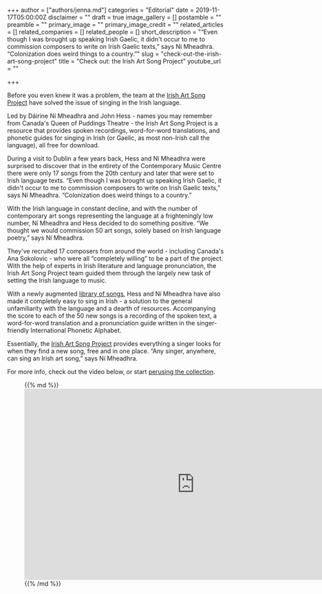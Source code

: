 +++
author = ["authors/jenna.md"]
categories = "Editorial"
date = 2019-11-17T05:00:00Z
disclaimer = ""
draft = true
image_gallery = []
postamble = ""
preamble = ""
primary_image = ""
primary_image_credit = ""
related_articles = []
related_companies = []
related_people = []
short_description = "“Even though I was brought up speaking Irish Gaelic, it didn't occur to me to commission composers to write on Irish Gaelic texts,” says Ní Mheadhra. “Colonization does weird things to a country.”"
slug = "check-out-the-irish-art-song-project"
title = "Check out: the Irish Art Song Project"
youtube_url = ""

+++

Before you even knew it was a problem, the team at the [Irish Art Song Project](https://www.cmc.ie/AmhrainEalaineGhaeilge) have solved the issue of singing in the Irish language.

Led by Dáirine Ní Mheadhra and John Hess - names you may remember from Canada's Queen of Puddings Theatre - the Irish Art Song Project is a resource that provides spoken recordings, word-for-word translations, and phonetic guides for singing in Irish (or Gaelic, as most non-Irish call the language), all free for download.

During a visit to Dublin a few years back, Hess and Ní Mheadhra were surprised to discover that in the entirety of the Contemporary Music Centre there were only 17 songs from the 20th century and later that were set to Irish language texts. “Even though I was brought up speaking Irish Gaelic, it didn't occur to me to commission composers to write on Irish Gaelic texts,” says Ní Mheadhra. “Colonization does weird things to a country.”

With the Irish language in constant decline, and with the number of contemporary art songs representing the language at a frighteningly low number, Ní Mheadhra and Hess decided to do something positive. “We thought we would commission 50 art songs, solely based on Irish language poetry,” says Ní Mheadhra.

They've recruited 17 composers from around the world - including Canada's Ana Sokolovic - who were all “completely willing” to be a part of the project. With the help of experts in Irish literature and language pronunciation, the Irish Art Song Project team guided them through the largely new task of setting the Irish language to music.

With a newly augmented [library of songs](https://www.cmc.ie/Amhr%C3%A1inEala%C3%ADneGhaeilge/Amhr%C3%A1in), Hess and Ní Mheadhra have also made it completely easy to sing in Irish - a solution to the general unfamiliarity with the language and a dearth of resources. Accompanying the score to each of the 50 new songs is a recording of the spoken text, a word-for-word translation and a pronunciation guide written in the singer-friendly International Phonetic Alphabet. 

Essentially, the [Irish Art Song Project](https://www.cmc.ie/AmhrainEalaineGhaeilge) provides everything a singer looks for when they find a new song, free and in one place. “Any singer, anywhere, can sing an Irish art song,” says Ní Mheadhra.

For more info, check out the video below, or start [perusing the collection](https://www.cmc.ie/Amhr%C3%A1inEala%C3%ADneGhaeilge/Amhr%C3%A1in).

<figure data-type="video">{{% md %}}<iframe width="789" height="444" src="https://www.youtube.com/embed/WwNfMEZJ3m0" frameborder="0" allow="accelerometer; autoplay; encrypted-media; gyroscope; picture-in-picture" allowfullscreen></iframe>{{% /md %}}

</figure>
